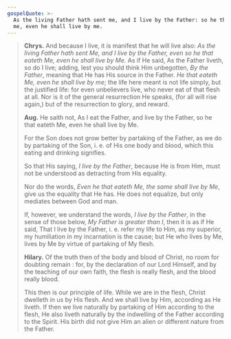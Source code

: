 ```yaml
---
gospelQuote: >-
  As the living Father hath sent me, and I live by the Father: so he that eateth
  me, even he shall live by me.
---
```


> **Chrys.** And because I live, it is manifest that he will live also: *As the living Father hath sent Me, and I live by the Father, even so he that eateth Me, even he shall live by Me.* As if He said, As the Father liveth, so do I live; adding, lest you should think Him unbegotten, *By the Father*, meaning that He has His source in the Father. *He that eateth Me, even he shall live by me*; the life here meant is not life simply, but the justified life: for even unbelievers live, who never eat of that flesh at all. Nor is it of the general resurrection He speaks, (for all will rise again,) but of the resurrection to glory, and reward.
> 
> **Aug.** He saith not, As I eat the Father, and live by the Father, so he that eateth Me, even he shall live by Me.
> 
> For the Son does not grow better by partaking of the Father, as we do by partaking of the Son, i. e. of His one body and blood, which this eating and drinking signifies.
> 
> So that His saying, *I live by the Father*, because He is from Him, must not be understood as detracting from His equality.
> 
> Nor do the words, *Even he that eateth Me, the same shall live by Me*, give us the equality that He has. He does not equalize, but only mediates between God and man.
> 
> If, however, we understand the words, *I live by the Father*, in the sense of those below, *My Father is greater than I*, then it is as if He said, That I live by the Father, i. e. refer my life to Him, as my superior, my humiliation in my incarnation is the cause; but He who lives by Me, lives by Me by virtue of partaking of My flesh.
> 
> **Hilary.** Of the truth then of the body and blood of Christ, no room for doubting remain : for, by the declaration of our Lord Himself, and by the teaching of our own faith, the flesh is really flesh, and the blood really blood.
> 
> This then is our principle of life. While we are in the flesh, Christ dwelleth in us by His flesh. And we shall live by Him, according as He liveth. If then we live naturally by partaking of Him according to the flesh, He also liveth naturally by the indwelling of the Father according to the Spirit. His birth did not give Him an alien or different nature from the Father.